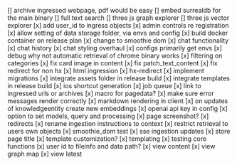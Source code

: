 [] archive ingressed webpage, pdf would be easy
[] embed surrealdb for the main binary
[] full text search
[] three js graph explorer
[] three js vector explorer
[x] add user_id to ingress objects
[x] admin controls re registration
[x] allow setting of data storage folder, via envs and config
[x] build docker container on release plan
[x] change to smoothie dom
[x] chat functionality
[x] chat history
[x] chat styling overhaul
[x] configs primarily get envs
[x] debug why not automatic retrieval of chrome binary works
[x] filtering on categories
[x] fix card image in content
[x] fix patch_text_content
[x] fix redirect for non hx
[x] html ingression
[x] hx-redirect
[x] implement migrations
[x] integrate assets folder in release build
[x] integrate templates in release build
[x] ios shortcut generation
[x] job queue
[x] link to ingressed urls or archives
[x] macro for pagedata?
[x] make sure error messages render correctly
[x] markdown rendering in client
[x] on updates of knowledgeentity create new embeddings
[x] openai api key in config
[x] option to set models, query and processing
[x] page screenshot?
[x] redirects
[x] rename ingestion instructions to context
[x] restrict retrieval to users own objects
[x] smoothie_dom test
[x] sse ingestion updates
[x] store page title
[x] template customization?
[x] templating
[x] testing core functions
[x] user id to fileinfo and data path?
[x] view content
[x] view graph map
[x] view latest
